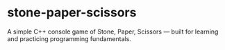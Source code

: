 # stone-paper-scissors
A simple C++ console game of Stone, Paper, Scissors — built for learning and practicing programming fundamentals.
